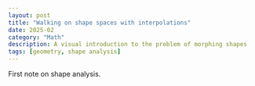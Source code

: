 ```yaml
---
layout: post
title: "Walking on shape spaces with interpolations"
date: 2025-02
category: "Math"
description: A visual introduction to the problem of morphing shapes
tags: [geometry, shape analysis]
---
```


First note on shape analysis.

